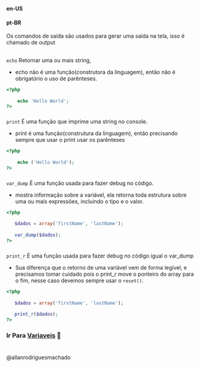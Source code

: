 #                

#### en-US


#### pt-BR
Os comandos de saída são usados para gerar uma saída na tela, isso é chamado de output

##

`echo` Retornar uma ou mais string, 
* echo não é uma função(construtora da linguagem), então não é obrigatório o uso de parênteses.
```php
<?php
    
    echo 'Hello World';
?>
```

###

`print` É uma função que imprime uma string no console.
* print é uma função(construtura da linguagem), então precisando sempre que usar o print usar os parênteses
```php
<?php
    
    echo ('Hello World');
?>
```

###

`var_dump` É uma função usada para fazer debug no código.
* mostra informação sobre a variável, ela retorna toda estrutura sobre uma ou mais expressões, incluindo o tipo e o valor.

```php
<?php
    
   $dados = array('firstName', 'lastName');
   
   var_dump($dados);
?>
```

###

`print_r` É uma função usada para fazer debug no código igual o var_dump
* Sua diferença que o retorno de uma variável vem de forma legível, e precisamos tomar cuidado pois o print_r move o ponteiro 
do array para o fim, nesse caso devemos sempre usar o `reset()`.
  
```php
<?php
    
   $dados = array('firstName', 'lastName');
   
   print_r($dados);
?>
```

### Ir Para [Variaveis](/2Variaveis/1Variaveis.md) 🚀

#

@allanrodriguesmachado
